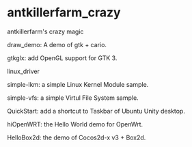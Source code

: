 antkillerfarm_crazy
===================

antkillerfarm's crazy magic

draw_demo: A demo of gtk + cario.

gtkglx: add OpenGL support for GTK 3.

linux_driver

simple-lkm: a simple Linux Kernel Module sample.

simple-vfs: a simple Virtul File System sample.

QuickStart: add a shortcut to Taskbar of Ubuntu Unity desktop.

hiOpenWRT: the Hello World demo for OpenWrt.

HelloBox2d: the demo of Cocos2d-x v3 + Box2d.
